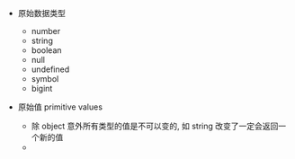 - 原始数据类型

  - number
  - string
  - boolean
  - null
  - undefined
  - symbol
  - bigint

- 原始值 primitive values
  - 除 object 意外所有类型的值是不可以变的, 如 string 改变了一定会返回一个新的值
  -
